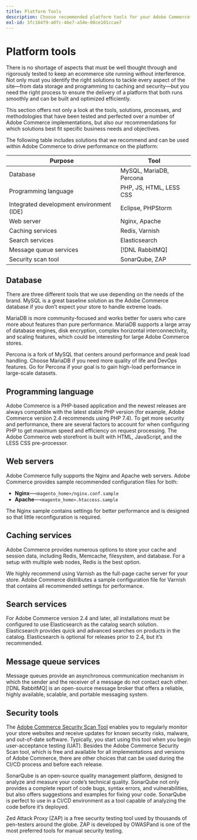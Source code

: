 ```yaml
---
title: Platform Tools
description: Choose recommended platform tools for your Adobe Commerce implementation.
exl-id: 3fc164f9-a0fc-46e7-a54e-08ce101ccae7
---
```

# Platform tools

There is no shortage of aspects that must be well thought through and rigorously tested to keep an ecommerce site running without interference. Not only must you identify the right solutions to tackle every aspect of the site—from data storage and programming to caching and security—but you need the right process to ensure the delivery of a platform that both runs smoothly and can be built and optimized efficiently.

This section offers not only a look at the tools, solutions, processes, and methodologies that have been tested and perfected over a number of Adobe Commerce implementations, but also our recommendations for which solutions best fit specific business needs and objectives.

The following table includes solutions that we recommend and can be used within Adobe Commerce to drive performance on the platform:

| Purpose                                  | Tool                    |
|------------------------------------------|-------------------------|
| Database                                 | MySQL, MariaDB, Percona |
| Programming language                     | PHP, JS, HTML, LESS CSS |
| Integrated development environment (IDE) | Eclipse, PHPStorm       |
| Web server                               | Nginx, Apache           |
| Caching services                         | Redis, Varnish          |
| Search services                          | Elasticsearch           |
| Message queue services                   | [!DNL RabbitMQ]                |
| Security scan tool                       | SonarQube, ZAP          |

## Database

There are three different tools that we use depending on the needs of the brand. MySQL is a great baseline solution as the Adobe Commerce database if you don’t expect your store to handle extreme loads.

MariaDB is more community-focused and works better for users who care more about features than pure performance. MariaDB supports a large array of database engines, disk encryption, complex horizontal interconnectivity, and scaling features, which could be interesting for large Adobe Commerce stores.

Percona is a fork of MySQL that centers around performance and peak load handling. Choose MariaDB if you need more quality of life and DevOps features. Go for Percona if your goal is to gain high-load performance in large-scale datasets.

## Programming language

Adobe Commerce is a PHP-based application and the newest releases are always compatible with the latest stable PHP version (for example, Adobe Commerce version 2.4 recommends using PHP 7.4). To get more security and performance, there are several factors to account for when configuring PHP to get maximum speed and efficiency on request processing. The Adobe Commerce web storefront is built with HTML, JavaScript, and the LESS CSS pre-processor.

## Web servers

Adobe Commerce fully supports the Nginx and Apache web servers. Adobe Commerce provides sample recommended configuration files for both:

- **Nginx**—`<magento_home>/nginx.conf.sample`
- **Apache**—`<magento_home>.htaccess.sample`

The Nginx sample contains settings for better performance and is designed so that little reconfiguration is required.

## Caching services

Adobe Commerce provides numerous options to store your cache and session data, including Redis, Memcache, filesystem, and database. For a setup with multiple web nodes, Redis is the best option.

We highly recommend using Varnish as the full-page cache server for your store. Adobe Commerce distributes a sample configuration file for Varnish that contains all recommended settings for performance.

## Search services

For Adobe Commerce version 2.4 and later, all installations must be configured to use Elasticsearch as the catalog search solution. Elasticsearch provides quick and advanced searches on products in the catalog. Elasticsearch is optional for releases prior to 2.4, but it’s recommended.

## Message queue services

Message queues provide an asynchronous communication mechanism in which the sender and the receiver of a message do not contact each other. [!DNL RabbitMQ] is an open-source message broker that offers a reliable, highly available, scalable, and portable messaging system.

## Security tools

The [Adobe Commerce Security Scan Tool](https://docs.magento.com/user-guide/magento/security-scan.html) enables you to regularly monitor your store websites and receive updates for known security risks, malware, and out-of-date software. Typically, you start using this tool when you begin user-acceptance testing (UAT). Besides the Adobe Commerce Security Scan tool, which is free and available for all implementations and versions of Adobe Commerce, there are other choices that can be used during the CI/CD process and before each release.

SonarQube is an open-source quality management platform, designed to analyze and measure your code’s technical quality. SonarQube not only provides a complete report of code bugs, syntax errors, and vulnerabilities, but also offers suggestions and examples for fixing your code. SonarQube is perfect to use in a CI/CD environment as a tool capable of analyzing the code before it’s deployed.

Zed Attack Proxy (ZAP) is a free security testing tool used by thousands of pen-testers around the globe. ZAP is developed by OWASPand is one of the most preferred tools for manual security testing.
